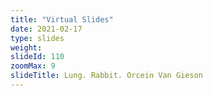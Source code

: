 ```yaml
---
title: "Virtual Slides"
date: 2021-02-17
type: slides
weight:
slideId: 110
zoomMax: 9
slideTitle: Lung. Rabbit. Orcein Van Gieson
---
```

